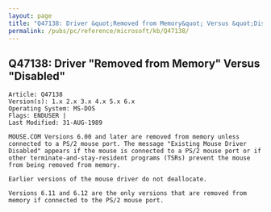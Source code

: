 ```yaml
---
layout: page
title: "Q47138: Driver &quot;Removed from Memory&quot; Versus &quot;Disabled&quot;"
permalink: /pubs/pc/reference/microsoft/kb/Q47138/
---
```


## Q47138: Driver &quot;Removed from Memory&quot; Versus &quot;Disabled&quot;

	Article: Q47138
	Version(s): 1.x 2.x 3.x 4.x 5.x 6.x
	Operating System: MS-DOS
	Flags: ENDUSER |
	Last Modified: 31-AUG-1989
	
	MOUSE.COM Versions 6.00 and later are removed from memory unless
	connected to a PS/2 mouse port. The message "Existing Mouse Driver
	Disabled" appears if the mouse is connected to a PS/2 mouse port or if
	other terminate-and-stay-resident programs (TSRs) prevent the mouse
	from being removed from memory.
	
	Earlier versions of the mouse driver do not deallocate.
	
	Versions 6.11 and 6.12 are the only versions that are removed from
	memory if connected to the PS/2 mouse port.
